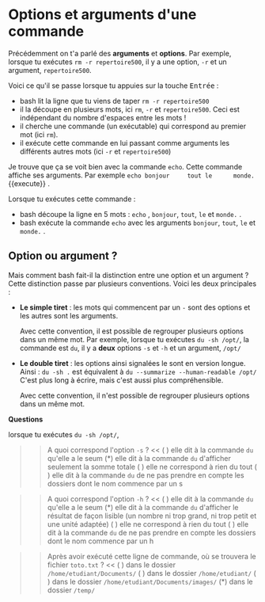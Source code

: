 # Options et arguments d'une commande

Précédemment on t'a parlé des **arguments** et **options**. Par exemple, lorsque tu exécutes `rm -r repertoire500`, il y a une option, `-r` et un argument, `repertoire500`.

Voici ce qu'il se passe lorsque tu appuies sur la touche <kbd>Entrée</kbd> :

* bash lit la ligne que tu viens de taper `rm -r repertoire500`
* il la découpe en plusieurs mots, ici `rm`, `-r` et `repertoire500`. Ceci est indépendant du nombre d'espaces entre les mots !
* il cherche une commande (un exécutable) qui correspond au premier mot (ici `rm`).
* il exécute cette commande en lui passant comme arguments les différents autres mots (ici `-r` et `repertoire500`)

Je trouve que ça se voit bien avec la commande `echo`. Cette commande affiche ses arguments.
Par exemple `echo bonjour     tout le      monde.`{{execute}} .

Lorsque tu exécutes cette commande :
* bash découpe la ligne en 5 mots : `echo` , `bonjour`, `tout`, `le` et `monde.` .
* bash exécute la commande `echo` avec les arguments `bonjour`, `tout`, `le` et `monde.` .

## Option ou argument ?

Mais comment bash fait-il la distinction entre une option et un argument ?
Cette distinction passe par plusieurs conventions. Voici les deux principales :

* **Le simple tiret** : les mots qui commencent par un `-` sont des options et les autres sont les arguments.

  Avec cette convention, il est possible de regrouper plusieurs options dans un même mot.
  Par exemple, lorsque tu exécutes  `du -sh /opt/`, la commande est `du`, il y a **deux** options `-s` et `-h` et un argument, `/opt/`

* **Le double tiret** : les options ainsi signalées le sont en version longue. Ainsi : `du -sh .` est équivalent à `du --summarize --human-readable /opt/`
  C'est plus long à écrire, mais c'est aussi plus compréhensible.

  Avec cette convention, il n'est possible de regrouper plusieurs options dans un même mot.


**Questions**

lorsque tu exécutes `du -sh /opt/`, 

>> A quoi correspond l'option `-s` ? <<
( ) elle dit à la commande `du` qu'elle a le seum
(*) elle dit à la commande `du` d'afficher seulement la somme totale
( ) elle ne correspond à rien du tout
( ) elle dit à la commande `du` de ne pas prendre en compte les dossiers dont le nom commence par un s


>> A quoi correspond l'option `-h` ? <<
( ) elle dit à la commande `du` qu'elle a le seum
(*) elle dit à la commande `du` d'afficher le résultat de façon lisible (un nombre ni trop grand, ni trop petit et une unité adaptée)
( ) elle ne correspond à rien du tout
( ) elle dit à la commande `du` de ne pas prendre en compte les dossiers dont le nom commence par un h


>> Après avoir exécuté cette ligne de commande, où se trouvera le fichier `toto.txt` ? <<
( ) dans le dossier `/home/etudiant/Documents/`
( ) dans le dossier `/home/etudiant/`
( ) dans le dossier `/home/etudiant/Documents/images/`
(*) dans le dossier `/temp/`
